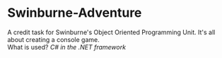 # Swinburne-Adventure
A credit task for Swinburne's Object Oriented Programming Unit. It's all about creating a console game. \
What is used? *C# in the .NET framework*
